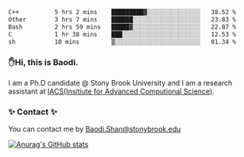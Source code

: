 <!--START_SECTION:waka-->

```txt
C++          5 hrs 2 mins    █████████▓░░░░░░░░░░░░░░░   38.52 %
Other        3 hrs 7 mins    ██████░░░░░░░░░░░░░░░░░░░   23.83 %
Bash         2 hrs 59 mins   █████▓░░░░░░░░░░░░░░░░░░░   22.87 %
C            1 hr 38 mins    ███░░░░░░░░░░░░░░░░░░░░░░   12.53 %
sh           10 mins         ▒░░░░░░░░░░░░░░░░░░░░░░░░   01.34 %
```

<!--END_SECTION:waka-->

### ✋Hi, this is Baodi. 

I am a Ph.D candidate @ Stony Brook University and I am a research assistant at [IACS(Insitiute for Advanced Computional Science)](https://iacs.stonybrook.edu/).

### ✨ Contact ✨

You can contact me by [Baodi.Shan@stonybrook.edu](mailto:Baodi.Shan@stonybrook.edu)

[![Anurag's GitHub stats](https://github-readme-stats.vercel.app/api?username=lwshanbd&theme=jolly&show_icons=true&count_private=true&include_all_commits=true)](https://github.com/anuraghazra/github-readme-stats)



<!--
**lwshanbd/lwshanbd** is a ✨ _special_ ✨ repository because its `README.md` (this file) appears on your GitHub profile.

Here are some ideas to get you started:

- 🔭 I’m currently working on ...
- 🌱 I’m currently learning ...
- 👯 I’m looking to collaborate on ...
- 🤔 I’m looking for help with ...
- 💬 Ask me about ...
- 📫 How to reach me: ...
- 😄 Pronouns: ...
- ⚡ Fun fact: ...
-->
